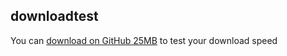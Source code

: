 ## downloadtest

You can [download on GitHub 25MB](https://sjashdhd.github.io/downloadtest-for-github/downloadtest.7z) to test your download speed 

